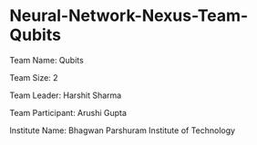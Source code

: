# Neural-Network-Nexus-Team-Qubits

Team Name: Qubits

Team Size: 2

Team Leader: Harshit Sharma

Team Participant: Arushi Gupta

Institute Name: Bhagwan Parshuram Institute of Technology
